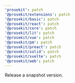 ```yaml
---
'prosekit': patch
'@prosekit/extensions': patch
'@prosekit/basic': patch
'@prosekit/react': patch
'@prosekit/core': patch
'@prosekit/lit': patch
'@prosekit/vue': patch
'@prosekit/pm': patch
'@prosekit/preact': patch
'@prosekit/solid': patch
'@prosekit/svelte': patch
'@prosekit/web': patch
---
```


Release a snapshot version.
